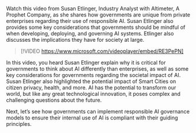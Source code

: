 Watch this video from Susan Etlinger, Industry Analyst with Altimeter, A Prophet Company, as she shares how governments are unique from private enterprises regarding their use of responsible AI. Susan Etlinger also provides some key considerations that governments should be mindful of when developing, deploying, and governing AI systems. Etlinger also discusses the implications they have for society at large.

> [!VIDEO https://www.microsoft.com/videoplayer/embed/RE3PePN]

In this video, you heard Susan Etlinger explain why it is critical for governments to think about AI differently than enterprises, as well as some key considerations for governments regarding the societal impact of AI. Susan Etlinger also highlighted the potential impact of Smart Cities on citizen privacy, health, and more. AI has the potential to transform our world, but like any great technological innovation, it poses complex and challenging questions about the future.

Next, let’s see how governments can implement responsible AI governance models to ensure their internal use of AI is compliant with their guiding principles.
